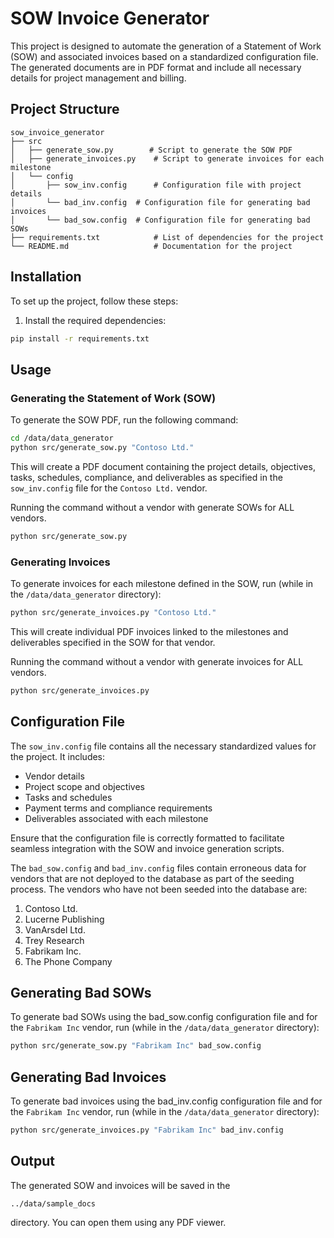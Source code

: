 # SOW Invoice Generator

This project is designed to automate the generation of a Statement of Work (SOW) and associated invoices based on a standardized configuration file. The generated documents are in PDF format and include all necessary details for project management and billing.

## Project Structure

```plaintext
sow_invoice_generator
├── src
│   ├── generate_sow.py        # Script to generate the SOW PDF
│   ├── generate_invoices.py    # Script to generate invoices for each milestone
│   └── config
│       ├── sow_inv.config      # Configuration file with project details
│       └── bad_inv.config  # Configuration file for generating bad invoices  
│       └── bad_sow.config  # Configuration file for generating bad SOWs 
├── requirements.txt            # List of dependencies for the project
└── README.md                   # Documentation for the project
```

## Installation

To set up the project, follow these steps:

1. Install the required dependencies:

``` bash
pip install -r requirements.txt
```

## Usage

### Generating the Statement of Work (SOW)

To generate the SOW PDF, run the following command:

``` bash
cd /data/data_generator
python src/generate_sow.py "Contoso Ltd."
```

This will create a PDF document containing the project details, objectives, tasks, schedules, compliance, and deliverables as specified in the `sow_inv.config` file for the `Contoso Ltd.` vendor.

Running the command without a vendor with generate SOWs for ALL vendors.

``` bash
python src/generate_sow.py
```

### Generating Invoices

To generate invoices for each milestone defined in the SOW, run (while in the `/data/data_generator` directory):

```bash
python src/generate_invoices.py "Contoso Ltd." 
```

This will create individual PDF invoices linked to the milestones and deliverables specified in the SOW for that vendor.

Running the command without a vendor with generate invoices for ALL vendors.

``` bash
python src/generate_invoices.py
```

## Configuration File

The `sow_inv.config` file contains all the necessary standardized values for the project. It includes:

- Vendor details
- Project scope and objectives
- Tasks and schedules
- Payment terms and compliance requirements
- Deliverables associated with each milestone

Ensure that the configuration file is correctly formatted to facilitate seamless integration with the SOW and invoice generation scripts.

The `bad_sow.config` and `bad_inv.config` files contain erroneous data for vendors that are not deployed to the database as part of the seeding process.  The vendors who have not been seeded into the database are:

1. Contoso Ltd.
1. Lucerne Publishing
1. VanArsdel Ltd.
1. Trey Research
1. Fabrikam Inc.
1. The Phone Company

## Generating Bad SOWs

To generate bad SOWs using the bad_sow.config configuration file and for the `Fabrikam Inc` vendor, run (while in the `/data/data_generator` directory):

```bash
python src/generate_sow.py "Fabrikam Inc" bad_sow.config
```

## Generating Bad Invoices

To generate bad invoices using the bad_inv.config configuration file and for the `Fabrikam Inc` vendor, run (while in the `/data/data_generator` directory):

```bash
python src/generate_invoices.py "Fabrikam Inc" bad_inv.config
```

## Output

The generated SOW and invoices will be saved in the

```plaintext
../data/sample_docs 
```

directory. You can open them using any PDF viewer.
